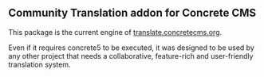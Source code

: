 ## Community Translation addon for Concrete CMS

This package is the current engine of [translate.concretecms.org](https://translate.concretecms.org).

Even if it requires concrete5 to be executed, it was designed to be used by any other project that needs a collaborative, feature-rich and user-friendly translation system.
